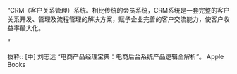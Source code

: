 “CRM（客户关系管理）系统。相比传统的会员系统，CRM系统是一套完整的客户关系开发、管理及流程管理的解决方案，赋予企业完善的客户交流能力，使客户收益率最大化。

”

抜粋:: [中] 刘志远  “电商产品经理宝典：电商后台系统产品逻辑全解析”。 Apple Books  
